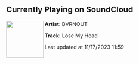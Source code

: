 ## Currently Playing on SoundCloud

[<img align="left" width="100" src="https://i1.sndcdn.com/artworks-Hh7qjpZLylI4-0-t500x500.jpg">](https://soundcloud.com/bvrnout/lose-my-head)

**Artist**: BVRNOUT 

**Track**: Lose My Head

Last updated at 11/17/2023 11:59

